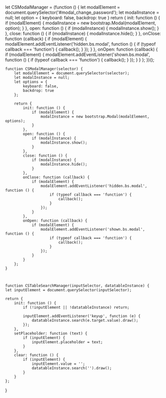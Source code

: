 let CSModalManager = (function () {
    let modalElement = document.querySelector('#modal_change_password');
    let modalInstance = null;
    let option = {
        keyboard: false,
        backdrop: true
    }
    return {
        init: function () {
            if (modalElement) {
                modalInstance = new bootstrap.Modal(modalElement, option);
            }
        },
        open: function () {
            if (modalInstance) {
                modalInstance.show();
            }
        },
        close: function () {
            if (modalInstance) {
                modalInstance.hide();
            }
        },
        onClose: function (callback) {
            if (modalElement) {
                modalElement.addEventListener('hidden.bs.modal', function () {
                    if (typeof callback === 'function') {
                        callback();
                    }
                });
            }
        },
        onOpen: function (callback) {
            if (modalElement) {
                modalElement.addEventListener('shown.bs.modal', function () {
                    if (typeof callback === 'function') {
                        callback();
                    }
                });
            }
        }
    };
})();

    function CSModalManager(selector) {
        let modalElement = document.querySelector(selector);
        let modalInstance = null;
        let options = {
            keyboard: false,
            backdrop: true
        };

        return {
            init: function () {
                if (modalElement) {
                    modalInstance = new bootstrap.Modal(modalElement, options);
                }
            },
            open: function () {
                if (modalInstance) {
                    modalInstance.show();
                }
            },
            close: function () {
                if (modalInstance) {
                    modalInstance.hide();
                }
            },
            onClose: function (callback) {
                if (modalElement) {
                    modalElement.addEventListener('hidden.bs.modal', function () {
                        if (typeof callback === 'function') {
                            callback();
                        }
                    });
                }
            },
            onOpen: function (callback) {
                if (modalElement) {
                    modalElement.addEventListener('shown.bs.modal', function () {
                        if (typeof callback === 'function') {
                            callback();
                        }
                    });
                }
            }
        };
    }



    function CSTableSearchManager(inputSelector, datatableInstance) {
    let inputElement = document.querySelector(inputSelector);

    return {
        init: function () {
            if (!inputElement || !datatableInstance) return;

            inputElement.addEventListener('keyup', function (e) {
                datatableInstance.search(e.target.value).draw();
            });
        },
        setPlaceholder: function (text) {
            if (inputElement) {
                inputElement.placeholder = text;
            }
        },
        clear: function () {
            if (inputElement) {
                inputElement.value = '';
                datatableInstance.search('').draw();
            }
        }
    };
}